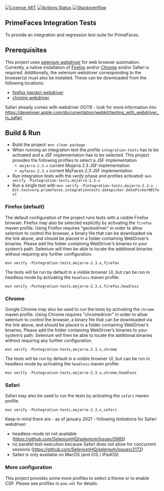 [![License: MIT](https://img.shields.io/badge/License-MIT-yellow.svg)](https://opensource.org/licenses/MIT)
[![Actions Status](https://github.com/primefaces/primefaces/workflows/Java%20CI/badge.svg)](https://github.com/primefaces/primefaces/actions)
[![Stackoverflow](https://img.shields.io/badge/StackOverflow-primefaces-chocolate.svg)](https://stackoverflow.com/questions/tagged/primefaces-extensions)


PrimeFaces Integration Tests
----------------------------

To provide an integration and regression test suite for PrimeFaces.

## Prerequisites

This project uses [selenium webdriver](https://www.selenium.dev/) for web browser automation. Currently, a native installation
of [Firefox](https://firefox.com/) and/or [Chrome](https://www.google.com/chrome/) and/or Safari is required. Additionally, the selenium webdriver corresponding
to the browser(s) must also be installed. These can be downloaded from the following locations:

- [firefox (gecko) webdriver](https://github.com/mozilla/geckodriver)
- [chrome webdriver](https://chromedriver.chromium.org/)

Safari already comes with webdriver OOTB - look for more information into https://developer.apple.com/documentation/webkit/testing_with_webdriver_in_safari

## Build & Run

- Build the project: `mvn clean package`
- When running an integration test the profile `integration-tests` has to be activated and a JSF implementation has to be selected.
  This project provides the following profiles to select a JSF implementation
  - `mojarra-2.3.x` current Mojarra 2.3 JSF implementation
  - `myfaces-2.3.x` current MyFaces 2.3 JSF implementation
- Run integration tests with the _verify_ phase and profiles activated: `mvn verify -Pintegration-tests,mojarra-2.3.x`
- Run a single test with `mvn verify -Pintegration-tests,mojarra-2.3.x -Dit.test=org.primefaces.integrationtests.datepicker.DatePicker001Test`

### Firefox (default)

The default configuration of the project runs tests with a visible Firefox browser. Firefox may also be selected explicitly by activating the `firefox` maven profile.
Using Firefox requires "geckodriver" in order to allow selenium to control the browser, a binary file that can be downloaded via the link above, and should be placed
in a folder containing WebDriver’s binaries. Please add the folder containing WebDriver’s binaries to your system’s path. Selenium will then be able to locate the
additional binaries without requiring any further configuration.

 `mvn verify -Pintegration-tests,mojarra-2.3.x,firefox`

The tests will be run by default in a visible browser UI, but can be run in headless mode by activating the `headless` maven profile:

 `mvn verify -Pintegration-tests,mojarra-2.3.x,firefox,headless`

### Chrome

Google Chrome may also be used to run the tests by activating the `chrome` maven profile.
Using Chrome requires "chromedriver" in order to allow selenium to control the browser, a binary file that can be downloaded via the link above, and should be placed
in a folder containing WebDriver’s binaries. Please add the folder containing WebDriver’s binaries to your system’s path. Selenium will then be able to locate the
additional binaries without requiring any further configuration.

 `mvn verify -Pintegration-tests,mojarra-2.3.x,chrome`

The tests will be run by default in a visible browser UI, but can be run in headless mode by activating the `headless` maven profile:

 `mvn verify -Pintegration-tests,mojarra-2.3.x,chrome,headless`

### Safari

Safari may also be used to run the tests by activating the `safari` maven profile.

 `mvn verify -Pintegration-tests,mojarra-2.3.x,safari`

Keep in mind there are - as of january 2021 - following limitations for Safari webdriver:

- headless-mode ist not available (https://github.com/SeleniumHQ/selenium/issues/5985)
- no parallel test-execution because Safari does not allow for concurrent sessions (https://github.com/SeleniumHQ/selenium/issues/2172)
- Safari is only available on MacOS (and iOS / iPadOS)

### More configuration

This project provides some more profiles to select a theme or to enable CSP. Please see profiles in `pom.xml` for details.
